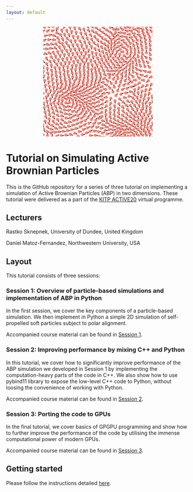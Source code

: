 ```yaml
---
layout: default
---
```

<div align="center">
<img src="./logo.png" style="width: 300px;"/>
</div>

# Tutorial on Simulating Active Brownian Particles

This is the GitHub repository for a series of three tutorial on implementing a simulation of Active Brownian Particles (ABP) in two dimensions. These tutorial were delivered as a part of the [KITP ACTIVE20](https://www.kitp.ucsb.edu/activities/active20)  virtual programme.

## Lecturers
Rastko Sknepnek, University of Dundee, United Kingdom

Daniel Matoz-Fernandez, Northwestern University, USA

## Layout 

This tutorial consists of three sessions:
### Session 1: Overview of particle-based simulations and implementation of ABP in Python

In the first session, we cover the key components of a particle-based simulation. We then implement in Python a simple 2D simulation of self-propelled soft particles subject to polar alignment. 

Accompanied course material can be found in [Session 1](Session_1.html).

### Session 2: Improving performance by mixing C++ and Python

In this tutorial, we cover how to significantly improve performance of the ABP simulation we developed in Session 1 by implementing the computation-heavy parts of the code in C++. We also show how to use pybind11 library to expose the low-level C++ code to Python, without loosing the convenience of working with Python.

Accompanied course material can be found in [Session 2](Session_2.html).

### Session 3: Porting the code to GPUs

In the final tutorial, we cover basics of GPGPU programming and show how to further improve the performance of the code by utilising the immense computational power of modern GPUs.

Accompanied course material can be found in [Session 3](Session_3.html).

## Getting started

Please follow the instructions detailed [here](Instructions.md).






